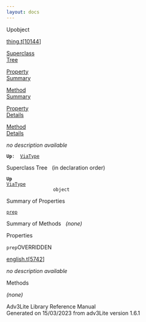 ```yaml
---
layout: docs
---
```

<span class="title">Up</span><span class="type">object</span>

[thing.t](../file/thing.t.html)\[[10144](../source/thing.t.html#10144)\]

[Superclass  
Tree](#_SuperClassTree_)

[Property  
Summary](#_PropSummary_)

[Method  
Summary](#_MethodSummary_)

[Property  
Details](#_Properties_)

[Method  
Details](#_Methods_)



*no description available*

**`Up`**` :   `[`ViaType`](../object/ViaType.html)



<span id="_SuperClassTree_"></span>



<span class="hdln">Superclass Tree</span>   (in declaration order)



**`Up`**  
[`ViaType`](../object/ViaType.html)  
`                 object`  
<span id="_PropSummary_"></span>



<span class="hdln">Summary of Properties</span>  



[`prep`](#prep)



<span id="_MethodSummary_"></span>



<span class="hdln">Summary of Methods</span>  
*(none)* <span id="_Properties_"></span>



<span class="hdln">Properties</span>  



<span id="prep"></span>

`prep`<span class="rem">OVERRIDDEN</span>

[english.t](../file/english.t.html)\[[5742](../source/english.t.html#5742)\]



*no description available*



<span id="_Methods_"></span>



<span class="hdln">Methods</span>  



*(none)*



Adv3Lite Library Reference Manual  
Generated on 15/03/2023 from adv3Lite version 1.6.1


